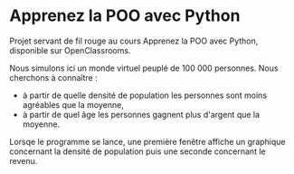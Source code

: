 # Apprenez la POO avec Python

Projet servant de fil rouge au cours Apprenez la POO avec Python, disponible sur OpenClassrooms. 

Nous simulons ici un monde virtuel peuplé de 100 000 personnes. Nous cherchons à connaître :
- à partir de quelle densité de population les personnes sont moins agréables que la moyenne,
- à partir de quel âge les personnes gagnent plus d'argent que la moyenne.

Lorsqe le programme se lance, une première fenêtre affiche un graphique concernant la densité de population puis une seconde concernant le revenu.
